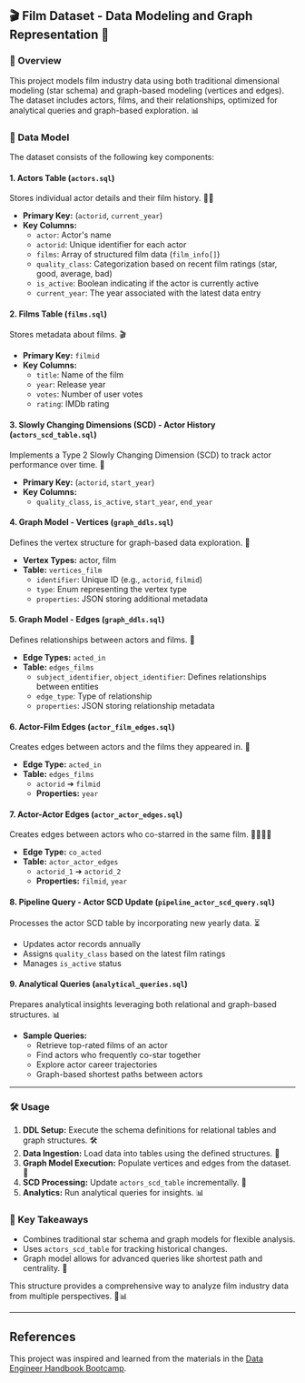 ## 🎬 Film Dataset - Data Modeling and Graph Representation 🎥

### 📌 Overview
This project models film industry data using both traditional dimensional modeling (star schema) and graph-based modeling (vertices and edges). The dataset includes actors, films, and their relationships, optimized for analytical queries and graph-based exploration. 📊

### 🌆 Data Model
The dataset consists of the following key components:

#### 1. Actors Table (`actors.sql`)
Stores individual actor details and their film history. 👨‍🎥
   - **Primary Key:** (`actorid`, `current_year`)
   - **Key Columns:**
     - `actor`: Actor's name
     - `actorid`: Unique identifier for each actor
     - `films`: Array of structured film data (`film_info[]`)
     - `quality_class`: Categorization based on recent film ratings (star, good, average, bad)
     - `is_active`: Boolean indicating if the actor is currently active
     - `current_year`: The year associated with the latest data entry

#### 2. Films Table (`films.sql`)
Stores metadata about films. 🎬
   - **Primary Key:** `filmid`
   - **Key Columns:**
     - `title`: Name of the film
     - `year`: Release year
     - `votes`: Number of user votes
     - `rating`: IMDb rating

#### 3. Slowly Changing Dimensions (SCD) - Actor History (`actors_scd_table.sql`)
Implements a Type 2 Slowly Changing Dimension (SCD) to track actor performance over time. 🔄
   - **Primary Key:** (`actorid`, `start_year`)
   - **Key Columns:**
     - `quality_class`, `is_active`, `start_year`, `end_year`

#### 4. Graph Model - Vertices (`graph_ddls.sql`)
Defines the vertex structure for graph-based data exploration. 🔗
   - **Vertex Types:** actor, film
   - **Table:** `vertices_film`
     - `identifier`: Unique ID (e.g., `actorid`, `filmid`)
     - `type`: Enum representing the vertex type
     - `properties`: JSON storing additional metadata

#### 5. Graph Model - Edges (`graph_ddls.sql`)
Defines relationships between actors and films. 🔄
   - **Edge Types:** `acted_in`
   - **Table:** `edges_films`
     - `subject_identifier`, `object_identifier`: Defines relationships between entities
     - `edge_type`: Type of relationship
     - `properties`: JSON storing relationship metadata

#### 6. Actor-Film Edges (`actor_film_edges.sql`)
Creates edges between actors and the films they appeared in. 🎥
   - **Edge Type:** `acted_in`
   - **Table:** `edges_films`
     - `actorid` ➔ `filmid`
     - **Properties:** `year`

#### 7. Actor-Actor Edges (`actor_actor_edges.sql`)
Creates edges between actors who co-starred in the same film. 👨‍🎥👩‍🎥
   - **Edge Type:** `co_acted`
   - **Table:** `actor_actor_edges`
     - `actorid_1` ➔ `actorid_2`
     - **Properties:** `filmid`, `year`

#### 8. Pipeline Query - Actor SCD Update (`pipeline_actor_scd_query.sql`)
Processes the actor SCD table by incorporating new yearly data. ⏳
   - Updates actor records annually
   - Assigns `quality_class` based on the latest film ratings
   - Manages `is_active` status

#### 9. Analytical Queries (`analytical_queries.sql`)
Prepares analytical insights leveraging both relational and graph-based structures. 📊
   - **Sample Queries:**
     - Retrieve top-rated films of an actor
     - Find actors who frequently co-star together
     - Explore actor career trajectories
     - Graph-based shortest paths between actors

---

### 🛠️ Usage
1. **DDL Setup:** Execute the schema definitions for relational tables and graph structures. 🛠️
2. **Data Ingestion:** Load data into tables using the defined structures. 💽
3. **Graph Model Execution:** Populate vertices and edges from the dataset. 🔗
4. **SCD Processing:** Update `actors_scd_table` incrementally. 🔄
5. **Analytics:** Run analytical queries for insights. 📊

### 🌈 Key Takeaways
- Combines traditional star schema and graph models for flexible analysis.
- Uses `actors_scd_table` for tracking historical changes.
- Graph model allows for advanced queries like shortest path and centrality. 🚀

This structure provides a comprehensive way to analyze film industry data from multiple perspectives. 🎥📊

---

## References
This project was inspired and learned from the materials in the [Data Engineer Handbook Bootcamp](https://github.com/DataExpert-io/data-engineer-handbook/tree/main/bootcamp/materials).

